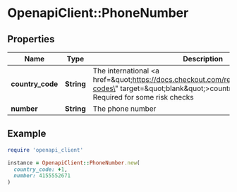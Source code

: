 # OpenapiClient::PhoneNumber

## Properties

| Name | Type | Description | Notes |
| ---- | ---- | ----------- | ----- |
| **country_code** | **String** | The international &lt;a href&#x3D;\&quot;https://docs.checkout.com/resources/codes/country-codes\&quot; target&#x3D;\&quot;blank\&quot;&gt;country calling code&lt;/a&gt;. Required for some risk checks | [optional] |
| **number** | **String** | The phone number | [optional] |

## Example

```ruby
require 'openapi_client'

instance = OpenapiClient::PhoneNumber.new(
  country_code: +1,
  number: 4155552671
)
```

